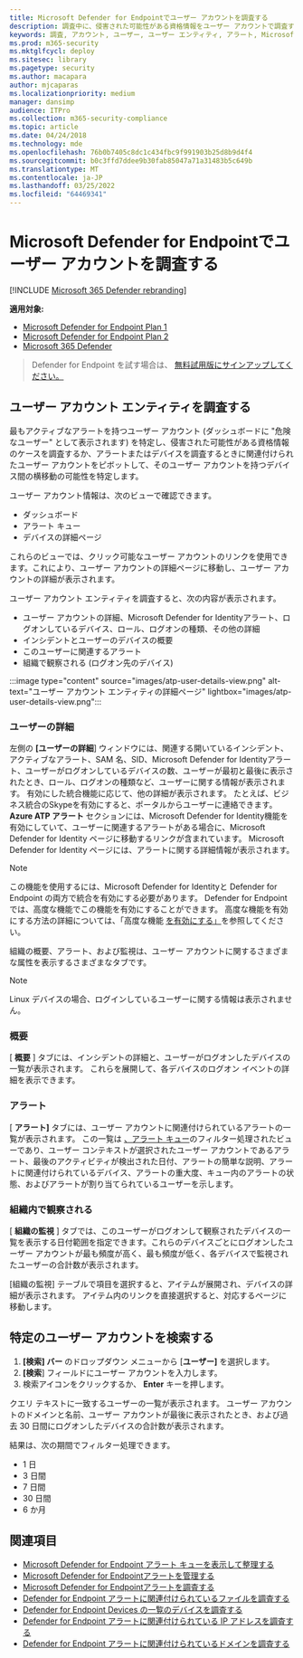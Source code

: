 ```yaml
---
title: Microsoft Defender for Endpointでユーザー アカウントを調査する
description: 調査中に、侵害された可能性がある資格情報をユーザー アカウントで調査するか、関連付けられたユーザー アカウントでピボットします。
keywords: 調査, アカウント, ユーザー, ユーザー エンティティ, アラート, Microsoft Defender for Endpoint
ms.prod: m365-security
ms.mktglfcycl: deploy
ms.sitesec: library
ms.pagetype: security
ms.author: macapara
author: mjcaparas
ms.localizationpriority: medium
manager: dansimp
audience: ITPro
ms.collection: m365-security-compliance
ms.topic: article
ms.date: 04/24/2018
ms.technology: mde
ms.openlocfilehash: 76b0b7405c8dc1c434fbc9f991903b25d8b9d4f4
ms.sourcegitcommit: b0c3ffd7ddee9b30fab85047a71a31483b5c649b
ms.translationtype: MT
ms.contentlocale: ja-JP
ms.lasthandoff: 03/25/2022
ms.locfileid: "64469341"
---
```

# <a name="investigate-a-user-account-in-microsoft-defender-for-endpoint"></a>Microsoft Defender for Endpointでユーザー アカウントを調査する

[!INCLUDE [Microsoft 365 Defender rebranding](../../includes/microsoft-defender.md)]

**適用対象:**
- [Microsoft Defender for Endpoint Plan 1](https://go.microsoft.com/fwlink/p/?linkid=2154037)
- [Microsoft Defender for Endpoint Plan 2](https://go.microsoft.com/fwlink/p/?linkid=2154037)
- [Microsoft 365 Defender](https://go.microsoft.com/fwlink/?linkid=2118804)


> Defender for Endpoint を試す場合は、 [無料試用版にサインアップしてください。](https://signup.microsoft.com/create-account/signup?products=7f379fee-c4f9-4278-b0a1-e4c8c2fcdf7e&ru=https://aka.ms/MDEp2OpenTrial?ocid=docs-wdatp-investigatgeuser-abovefoldlink)

## <a name="investigate-user-account-entities"></a>ユーザー アカウント エンティティを調査する

最もアクティブなアラートを持つユーザー アカウント (ダッシュボードに "危険なユーザー" として表示されます) を特定し、侵害された可能性がある資格情報のケースを調査するか、アラートまたはデバイスを調査するときに関連付けられたユーザー アカウントをピボットして、そのユーザー アカウントを持つデバイス間の横移動の可能性を特定します。

ユーザー アカウント情報は、次のビューで確認できます。

- ダッシュボード
- アラート キュー
- デバイスの詳細ページ

これらのビューでは、クリック可能なユーザー アカウントのリンクを使用できます。これにより、ユーザー アカウントの詳細ページに移動し、ユーザー アカウントの詳細が表示されます。

ユーザー アカウント エンティティを調査すると、次の内容が表示されます。

- ユーザー アカウントの詳細、Microsoft Defender for Identityアラート、ログオンしているデバイス、ロール、ログオンの種類、その他の詳細
- インシデントとユーザーのデバイスの概要
- このユーザーに関連するアラート
- 組織で観察される (ログオン先のデバイス)

:::image type="content" source="images/atp-user-details-view.png" alt-text="ユーザー アカウント エンティティの詳細ページ" lightbox="images/atp-user-details-view.png":::

### <a name="user-details"></a>ユーザーの詳細

左側の **[ユーザーの詳細**] ウィンドウには、関連する開いているインシデント、アクティブなアラート、SAM 名、SID、Microsoft Defender for Identityアラート、ユーザーがログオンしているデバイスの数、ユーザーが最初と最後に表示されたとき、ロール、ログオンの種類など、ユーザーに関する情報が表示されます。 有効にした統合機能に応じて、他の詳細が表示されます。 たとえば、ビジネス統合のSkypeを有効にすると、ポータルからユーザーに連絡できます。 **Azure ATP アラート** セクションには、Microsoft Defender for Identity機能を有効にしていて、ユーザーに関連するアラートがある場合に、Microsoft Defender for Identity ページに移動するリンクが含まれています。 Microsoft Defender for Identity ページには、アラートに関する詳細情報が表示されます。

> [!NOTE]
> この機能を使用するには、Microsoft Defender for Identityと Defender for Endpoint の両方で統合を有効にする必要があります。 Defender for Endpoint では、高度な機能でこの機能を有効にすることができます。 高度な機能を有効にする方法の詳細については、「高度な機能 [を有効にする」](advanced-features.md)を参照してください。

組織の概要、アラート、および監視は、ユーザー アカウントに関するさまざまな属性を表示するさまざまなタブです。


>[!NOTE]
>Linux デバイスの場合、ログインしているユーザーに関する情報は表示されません。


### <a name="overview"></a>概要

[ **概要** ] タブには、インシデントの詳細と、ユーザーがログオンしたデバイスの一覧が表示されます。 これらを展開して、各デバイスのログオン イベントの詳細を表示できます。

### <a name="alerts"></a>アラート

[ **アラート]** タブには、ユーザー アカウントに関連付けられているアラートの一覧が表示されます。 この一覧は [、アラート キュー](alerts-queue.md)のフィルター処理されたビューであり、ユーザー コンテキストが選択されたユーザー アカウントであるアラート、最後のアクティビティが検出された日付、アラートの簡単な説明、アラートに関連付けられているデバイス、アラートの重大度、キュー内のアラートの状態、およびアラートが割り当てられているユーザーを示します。

### <a name="observed-in-organization"></a>組織内で観察される

[ **組織の監視** ] タブでは、このユーザーがログオンして観察されたデバイスの一覧を表示する日付範囲を指定できます。これらのデバイスごとにログオンしたユーザー アカウントが最も頻度が高く、最も頻度が低く、各デバイスで監視されたユーザーの合計数が表示されます。

[組織の監視] テーブルで項目を選択すると、アイテムが展開され、デバイスの詳細が表示されます。 アイテム内のリンクを直接選択すると、対応するページに移動します。

## <a name="search-for-specific-user-accounts"></a>特定のユーザー アカウントを検索する

1. **[検索] バー** のドロップダウン メニューから [**ユーザー]** を選択します。
2. **[検索**] フィールドにユーザー アカウントを入力します。
3. 検索アイコンをクリックするか、 **Enter** キーを押します。

クエリ テキストに一致するユーザーの一覧が表示されます。 ユーザー アカウントのドメインと名前、ユーザー アカウントが最後に表示されたとき、および過去 30 日間にログオンしたデバイスの合計数が表示されます。

結果は、次の期間でフィルター処理できます。

- 1 日
- 3 日間
- 7 日間
- 30 日間
- 6 か月

## <a name="related-topics"></a>関連項目

- [Microsoft Defender for Endpoint アラート キューを表示して整理する](alerts-queue.md)
- [Microsoft Defender for Endpointアラートを管理する](manage-alerts.md)
- [Microsoft Defender for Endpointアラートを調査する](investigate-alerts.md)
- [Defender for Endpoint アラートに関連付けられているファイルを調査する](investigate-files.md)
- [Defender for Endpoint Devices の一覧のデバイスを調査する](investigate-machines.md)
- [Defender for Endpoint アラートに関連付けられている IP アドレスを調査する](investigate-ip.md)
- [Defender for Endpoint アラートに関連付けられているドメインを調査する](investigate-domain.md)
